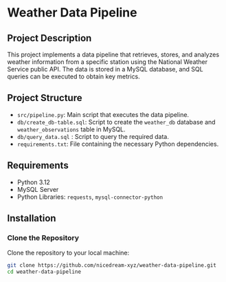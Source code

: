 # Weather Data Pipeline

## Project Description
This project implements a data pipeline that retrieves, stores, and analyzes weather information from a specific station using the National Weather Service public API. The data is stored in a MySQL database, and SQL queries can be executed to obtain key metrics.

## Project Structure
- `src/pipeline.py`: Main script that executes the data pipeline.
- `db/create_db-table.sql`: Script to create the `weather_db` database and `weather_observations` table in MySQL.
- `db/query_data.sql` : Script to query the required data.
- `requirements.txt`: File containing the necessary Python dependencies.

## Requirements
- Python 3.12
- MySQL Server
- Python Libraries: `requests`, `mysql-connector-python`

## Installation

### Clone the Repository
Clone the repository to your local machine:

```bash
git clone https://github.com/nicedream-xyz/weather-data-pipeline.git
cd weather-data-pipeline
